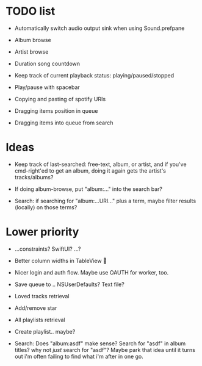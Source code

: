 # TODO list

* Automatically switch audio output sink when using Sound.prefpane
* Album browse
* Artist browse
* Duration song countdown

* Keep track of current playback status: playing/paused/stopped
* Play/pause with spacebar

* Copying and pasting of spotify URIs
* Dragging items position in queue
* Dragging items into queue from search


# Ideas

* Keep track of last-searched: free-text, album, or artist, and if you've cmd-right'ed to get an album, doing it again gets the artist's tracks/albums?
* If doing album-browse, put "album:..." into the search bar?

* Search: if searching for "album:...URI..." plus a term, maybe filter results (locally) on those terms?





# Lower priority

* ...constraints? SwiftUI? ...?
* Better column widths in TableView 🙁

* Nicer login and auth flow.  Maybe use OAUTH for worker, too.
* Save queue to .. NSUserDefaults? Text file?

* Loved tracks retrieval
* Add/remove star

* All playlists retrieval
* Create playlist.. maybe?



* Search: Does "album:asdf" make sense? Search for "asdf" in album titles?  why not _just_ search for "asdf"?  Maybe park that idea until it turns out i'm often failing to find what i'm after in one go.
